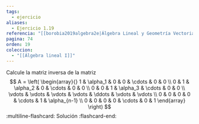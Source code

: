 ```yaml
---
tags:
  - ejercicio
aliases:
  - Ejercicio 1.19
referencia: "[[borobia2019algebra2e|Álgebra Lineal y Geometría Vectorial (2a ed)]]"
pagina: 74
orden: 19
coleccion:
  - "[[Álgebra lineal I]]"
---
```

Calcule la matriz inversa de la matriz
$$
A = \left(
\begin{array}{}
1      & \alpha_1 & 0        & 0        & \cdots & 0      & 0 \\
0      & 1        & \alpha_2 & 0        & \cdots & 0      & 0 \\
0      & 0        & 1        & \alpha_3 & \cdots & 0      & 0 \\
\vdots & \vdots   & \vdots   & \vdots   & \ddots & \vdots & \vdots \\
0      & 0        & 0        & 0        & \cdots & 1      & \alpha_{n-1} \\
0      & 0        & 0        & 0        & \cdots & 0      & 1
\end{array}
\right)
$$
:multiline-flashcard:
Solución
:flashcard-end:
